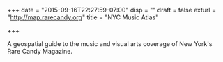 +++
date = "2015-09-16T22:27:59-07:00"
disp = ""
draft = false
exturl = "http://map.rarecandy.org"
title = "NYC Music Atlas"

+++

A geospatial guide to the music and visual arts coverage of New York's Rare Candy Magazine.
